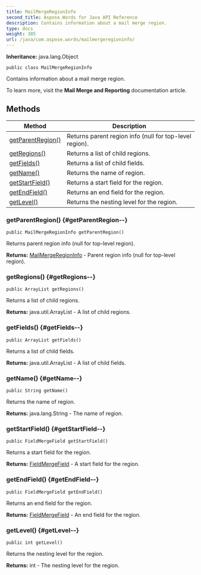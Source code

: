 ```yaml
---
title: MailMergeRegionInfo
second_title: Aspose.Words for Java API Reference
description: Contains information about a mail merge region.
type: docs
weight: 385
url: /java/com.aspose.words/mailmergeregioninfo/
---
```


**Inheritance:**
java.lang.Object
```
public class MailMergeRegionInfo
```

Contains information about a mail merge region.

To learn more, visit the **Mail Merge and Reporting** documentation article.
## Methods

| Method | Description |
| --- | --- |
| [getParentRegion()](#getParentRegion--) | Returns parent region info (null for top-level region). |
| [getRegions()](#getRegions--) | Returns a list of child regions. |
| [getFields()](#getFields--) | Returns a list of child fields. |
| [getName()](#getName--) | Returns the name of region. |
| [getStartField()](#getStartField--) | Returns a start field for the region. |
| [getEndField()](#getEndField--) | Returns an end field for the region. |
| [getLevel()](#getLevel--) | Returns the nesting level for the region. |
### getParentRegion() {#getParentRegion--}
```
public MailMergeRegionInfo getParentRegion()
```


Returns parent region info (null for top-level region).

**Returns:**
[MailMergeRegionInfo](../../com.aspose.words/mailmergeregioninfo) - Parent region info (null for top-level region).
### getRegions() {#getRegions--}
```
public ArrayList getRegions()
```


Returns a list of child regions.

**Returns:**
java.util.ArrayList - A list of child regions.
### getFields() {#getFields--}
```
public ArrayList getFields()
```


Returns a list of child fields.

**Returns:**
java.util.ArrayList - A list of child fields.
### getName() {#getName--}
```
public String getName()
```


Returns the name of region.

**Returns:**
java.lang.String - The name of region.
### getStartField() {#getStartField--}
```
public FieldMergeField getStartField()
```


Returns a start field for the region.

**Returns:**
[FieldMergeField](../../com.aspose.words/fieldmergefield) - A start field for the region.
### getEndField() {#getEndField--}
```
public FieldMergeField getEndField()
```


Returns an end field for the region.

**Returns:**
[FieldMergeField](../../com.aspose.words/fieldmergefield) - An end field for the region.
### getLevel() {#getLevel--}
```
public int getLevel()
```


Returns the nesting level for the region.

**Returns:**
int - The nesting level for the region.
